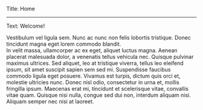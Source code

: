 Title: Home

----

Text: Welcome!

Vestibulum vel ligula sem. Nunc ac nunc non felis lobortis tristique. Donec tincidunt magna eget lorem commodo blandit.  
In velit massa, ullamcorper ac ex eget, aliquet luctus magna. Aenean placerat malesuada dolor, a venenatis tellus vehicula nec. Quisque pulvinar maximus ultrices. Sed aliquet, leo at tristique viverra, tellus leo eleifend ipsum, sit amet suscipit sapien sem sed mi. Suspendisse faucibus commodo ligula eget posuere. Vivamus est turpis, dictum quis orci et, molestie ultricies nunc. Donec nisl odio, consectetur in urna et, mollis fringilla ipsum. Maecenas erat mi, tincidunt et scelerisque vitae, convallis vitae quam. Quisque nisi nulla, congue sed dui non, interdum aliquam nisi. Aliquam semper nec nisi at laoreet.
